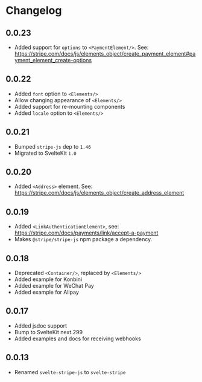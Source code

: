 # Changelog

## 0.0.23

- Added support for `options` to `<PaymentElement/>`. See: https://stripe.com/docs/js/elements_object/create_payment_element#payment_element_create-options

## 0.0.22

- Added `font` option to `<Elements/>`
- Allow changing appearance of `<Elements/>`
- Added support for re-mounting components
- Added `locale` option to `<Elements/>`

## 0.0.21

- Bumped `stripe-js` dep to `1.46`
- Migrated to SvelteKit `1.0`

## 0.0.20

- Added `<Address>` element. See: https://stripe.com/docs/js/elements_object/create_address_element

## 0.0.19

- Added `<LinkAuthenticationElement>`, see: https://stripe.com/docs/payments/link/accept-a-payment
- Makes `@stripe/stripe-js` npm package a dependency.

## 0.0.18

- Deprecated `<Container/>`, replaced by `<Elements/>`
- Added example for Konbini
- Added example for WeChat Pay
- Added example for Alipay

## 0.0.17

- Added jsdoc support
- Bump to SvelteKit next.299
- Added examples and docs for receiving webhooks

## 0.0.13

- Renamed `svelte-stripe-js` to `svelte-stripe`
